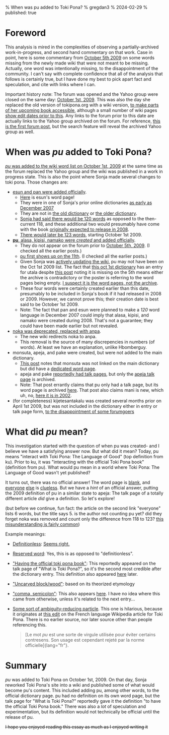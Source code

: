 % When was pu added to Toki Pona?
% gregdan3
% 2024-02-29
% published: true

# Foreword

This analysis is mired in the complexities of observing a partially-archived work-in-progress, and second hand commentary on that work. Case in point, here is some commentary from [October 5th 2009](http://forums.tokipona.org/viewtopic.php?t=1140) on some words missing from the newly made wiki that were not meant to be missing. Actually, one word was intentionally missing, to the disappointment of the community.
I can't say with complete confidence that all of the analysis that follows is certainly true, but I have done my best to pick apart fact and speculation, and cite with links where I can.

Important history note: The forum was opened and the Yahoo group were closed on the same day: [October 1st, 2009](http://forums.tokipona.org/viewtopic.php?t=1133). This was also the day she replaced the old version of tokipona.org with a wiki version, [to make parts of her upcoming book accessible](http://forums.tokipona.org/viewtopic.php?p=5312#p5312), although a small number of wiki pages [show edit dates prior to this](https://archive.is/qB7ad). Any links to the forum prior to this date are actually links to the Yahoo group archived on the forum. For reference, [this is the first forum post](http://forums.tokipona.org/viewtopic.php?t=1131), but the search feature will reveal the archived Yahoo group as well.

# When was _pu_ added to Toki Pona?

[_pu_ was added to the wiki word list on October 1st, 2009](https://archive.is/uYIIp) at the same time as the forum replaced the Yahoo group and the wiki was published in a work in progress state. This is also the point where Sonja made several changes to toki pona. Those changes are:

- [esun and pan were added officially](http://forums.tokipona.org/viewtopic.php?p=5332&sid=54fd24b88637d73a26e2806208691d50#p5332).
  - [Here](https://archive.is/QG9Fs) is esun's word page!
  - They were in one of Sonja's prior online dictionaries [as early as December 2007](http://forums.tokipona.org/viewtopic.php?p=4316#p4316)
  - They are not in [the old dictionary](https://archive.is/BWRfO) or [the older dictionary](https://archive.is/y2tYD).
  - [Sonja had said there would be 120 words](http://forums.tokipona.org/viewtopic.php?p=4314#p4314) as opposed to the then-current 118, and these additional two would presumably have come with the book [originally expected to release in 2008](https://forum.unilang.org/viewtopic.php?f=85&t=8360&start=40#p512932).
  - [There would later be 123 words](http://forums.tokipona.org/viewtopic.php?p=5350&hilit=123#p5350), starting October 1st 2009.
- [**pu**, alasa, kipisi, namako were _created_ and added officially](https://archive.is/uYIIp).
  - They do not appear on the forum prior to [October 5th, 2009](http://forums.tokipona.org/viewtopic.php?t=1141). (I checked all the earlier posts.)
  - [pu first shows up on the 11th](http://forums.tokipona.org/viewtopic.php?p=5370#p5370). (I checked all the earlier posts.)
  - Given Sonja was [actively updating the wiki](http://forums.tokipona.org/viewtopic.php?p=5353&hilit=fix0r#p5353), pu may not have been on the Oct 1st 2009 list. The fact that [this oct 1st dictionary](https://archive.is/uYIIp) has an entry for utala despite [this post](http://forums.tokipona.org/viewtopic.php?p=5332#p5332) noting it is missing on the 5th means either the archive is contradictory or the poster is referring to the word pages being empty. [I suspect it is the word pages, not the archive](https://archive.is/qTBJc).
  - These four words were certainly created earlier than this date, presumably to be included in Sonja's book if it had released in 2008 or 2009. However, we cannot prove this; their creation date is best said to be October 1st 2009.
  - Note: The fact that pan and esun were planned to make a _120_ word language in December 2007 could imply that alasa, kipisi, and namako were created during 2008. That's not a guarantee; they could have been made earlier but not revealed.
- [noka was deprecated, replaced with anpa](http://forums.tokipona.org/viewtopic.php?p=9298#p9298).
  - The new wiki redirects noka to anpa.
  - This removal is the source of many discrepencies in numbers (of words). At least we have an explanation, unlike Hbomberguy.
- monsuta, apeja, and pake were created, but were not added to the main dictionary.
  - [This post](http://forums.tokipona.org/viewtopic.php?p=9298#p9298) notes that monsuta was not linked on the main dictionary but did have a [dedicated word page](https://archive.is/NQQ4a).
  - apeja and pake [reportedly had talk pages](http://forums.tokipona.org/viewtopic.php?p=6010#p6010), but only the [apeja talk page](https://archive.is/VO3ml) is archived.
  - Note: That post errantly claims that pu only had a talk page, but its word page is archived [here](https://archive.is/MDGsm). That post also claims mani is new, which uh, no, [here it is in 2002](http://forums.tokipona.org/viewtopic.php?p=80#p80).
- (for completeness) kijetesantakalu was created several months prior on April 1st 2009, but was not included in the dictionary either in entry or talk page form, [to the disappointment of some forumgoers](http://forums.tokipona.org/viewtopic.php?p=5372#p5372)

# What did _pu_ mean?

This investigation started with the question of when pu was created- and I believe we have a satisfying answer now. But what did it mean? Today, pu means "interact with Toki Pona: The Language of Good" (top definition from ku). Prior to ku, it was "interacting with the official Toki Pona book" (definition from pu). What would pu mean in a world where Toki Pona: The Language of Good wasn't yet published?

It turns out, there was no official answer! The word page is [blank](https://archive.is/MDGsm), and [everyone](https://archive.is/THYMc) [else](http://forums.tokipona.org/viewtopic.php?p=6552#p6552) is [clueless](http://forums.tokipona.org/viewtopic.php?p=6366#p6366). But we have a _hint_ of an official answer, putting the 2009 definition of pu in a similar state to apeja: The talk page of a totally different article _did_ give a definition. So let's explore!

(but before we continue, fun fact: the article on the second link "everyone" lists 6 words, but the title says 5. is the author not counting pu yet? did they forget noka was removed and count only the difference from 118 to 123? [this misunderstanding is fairly common](http://forums.tokipona.org/viewtopic.php?t=1184))

Example meanings:

- [Definitionless](http://forums.tokipona.org/viewtopic.php?p=6552#p6552): [Seems right.](https://archive.is/MDGsm)
- [Reserved word](http://forums.tokipona.org/viewtopic.php?p=6367#p6367): Yes, this is as opposed to "definitionless".
- ["Having the official toki pona book"](http://forums.tokipona.org/viewtopic.php?p=6244#p6244): This reportedly appeared on the talk page of "What is Toki Pona?", so it's the second most credible after the dictionary entry. This definition also appeared [here](http://forums.tokipona.org/viewtopic.php?p=6661#p6661) later.
- ["Uncarved block/wood"](http://forums.tokipona.org/viewtopic.php?p=11307#p11307): based on its theorized etymology
- ["comma, semicolon"](https://forum.unilang.org/viewtopic.php?f=85&t=8360&start=40#p585041): This also appears [here](http://forums.tokipona.org/viewtopic.php?p=6482#p6482). I have no idea where this came from otherwise, unless it's related to the next entry...
- [Some sort of ambiguity-reducing particle](http://forums.tokipona.org/viewtopic.php?p=6661#p6661). This one is hilarious, because it originates at [this edit](https://fr.wikipedia.org/w/index.php?title=Toki_pona&oldid=4919649) on the French language Wikipedia article for Toki Pona. There is no earlier source, nor later source other than people referencing this.

  > [Le mot _pu_ est une sorte de virgule utilisée pour éviter certains contresens. Son usage est cependant rejeté par la norme officielle]{lang="fr"}.

# Summary

_pu_ was added to Toki Pona on October 1st, 2009. On that day, Sonja reworked Toki Pona's site into a wiki and published some of what would become pu's content. This included adding pu, among other words, to the official dictionary page. pu had no definition on its own word page, but the talk page for "What is Toki Pona?" reportedly gave it the definition "to have the official Toki Pona book." There was also a _lot_ of speculation and experimentation, but its definition would not technically be official until the release of pu.

~~I hope you enjoyed reading this essay as much as I enjoyed writing it~~
